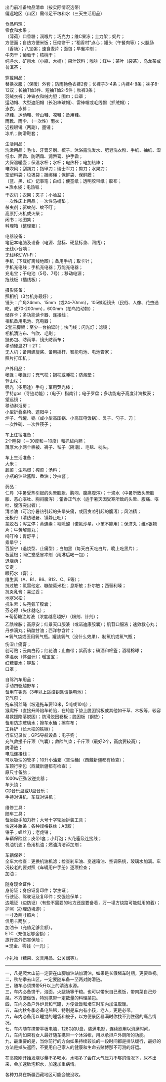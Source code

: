 出门前准备物品清单（按实际情况选带）  
偏远地区（山区）需带足干粮和水（三天生活用品）  

食品料理：  
零食和水果；  
（薄荷）口香糖；润喉片；巧克力；维C果冻；士力架；奶片；  
方便面；自热方便米饭；压缩饼干；“稻香村”点心；罐头（午餐肉等）；火腿肠（香肠）；八宝粥；速食麦片；面包；早餐冲剂；  
牛肉干；葡萄干；核桃干；  
纯净水，矿泉水（小瓶，大桶）；果汁饮料；咖啡；红牛；茶叶（袋茶），乌龙茶或普洱茶；  
 
穿戴用品：  
替换衣服；（保暖）外套；防雨艳色衣裤2套；长裤子3-4条；内裤4-8条；袜子8-12双；长袖T恤3件、短袖T恤2-5件；秋裤3条；  
羽绒衣裤；冲锋衣和绒内胆；围巾；口罩；  
运动帽、大型遮阳帽（长沿棒球帽）、雷锋帽或毛线帽（抓绒帽）；  
泳衣，泳裤；  
拖鞋、运动鞋、登山鞋、凉鞋；备用鞋。  
雨靴、雨伞、（一次性）雨衣；  
近视眼镜（两副），墨镜；  
冰爪；防滑鞋套；  

生活用品：  
洗漱用品：毛巾、牙膏牙刷、梳子、沐浴露洗发水、肥皂洗衣粉、手纸、抽纸、湿纸巾、面霜、防晒霜、润唇膏、护手霜；  
大保温暖壶；保温水杯；水杯；电热杯；电加热棒；  
电吹风；刮胡刀；指甲刀；瑞士军刀；剪刀；水果刀；  
空塑料袋；垃圾袋；捆绑绳；保鲜袋、保鲜膜；  
（蓝、黑、红）记事笔；白纸；便签纸；透明胶带纸；胶布；  
⏩热水袋；电热毯；  
干衣机；衣架；夹子；小脸盆；  
一次性床上用品；一次性马桶垫；  
杀虫剂；驱蚊剂、蚊不叮；  
高原打火机或火柴；  
闲书；地图集；  
料理箱（整理箱）；  

电器设备：  
笔记本电脑及设备（电源、鼠标、硬鼠标垫、网线）；  
无线小音响；  
无线移动Wi-Fi；  
手机（下载好离线地图）；备用手机；取卡针；  
手机充电线；手机充电器；万能充电器；  
充电宝；干电池（5号、7号）；移动电源；  
拖线板（插线板）；  

摄影装备：  
照相机（3台机身最好）；  
镜头：广角24mm、15mm（或24-70mm），105微距镜头（民俗、人像、花虫通吃，或70-200mm），600mm（拍鸟拍动物）；  
储存卡；多功能读卡器、连接线；  
相机备用电池、充电器；  
2套三脚架：至少一台拍延时；快门线；闪光灯；滤镜；  
相机清洁布、气吹、毛刷；  
摄影包、防雨罩、镜头防雨布；  
移动硬盘2T＋2T；  
无人机；备用螺旋桨、备用摇杆、智能电池、电池管家；  
照片打印机；  

户外用品：  
帐篷；帐篷灯；充气枕；抱枕或睡枕；防潮垫；  
登山杖；  
强光（多用途）手电；军用荧光棒；  
手持gps（寻迹功能）；（电子）指南针；电子罗盘；多功能电子高度计海拔表；  
望远镜；  
移动淋浴房；  
小型折叠桌椅、遮阳伞；  
炉子、气罐、锅（或小型高压锅、小高压电饭锅）、叉子、勺子、刀；  
一次性碗、一次性筷子；  

车上住宿准备：  
2个睡袋（－30度和－10度）和抓绒内胆；  
薄厚大小两个棉被、褥子、毡子（隔潮）、毛毯、枕头。  

车上生活准备：  
大米；  
蔬菜；生鸡蛋；榨菜；汤料；  
小瓶的油盐酱醋、香油；沙拉酱；  

药品：  
仁丹（中暑受热引起的头晕脑胀、胸闷、腹痛腹泻）；十滴水（中暑所致头晕脑胀、恶心呕吐、胸闷腹泻）；藿香正气水（适于暑天因受寒所致的头晕、腹痛、呕吐、腹泻突出者）；  
清凉油（可治疗暑热引起的头晕头痛，或因贪凉引起的腹泻）；风油精；  
无极丹（清热祛暑、镇静止吐）；  
蒙脱石；泻立停；黄连素；氟哌酸（诺氟沙星，小孩不能用）；保济丸；维c银翘片；牛黄解毒丸；  
吗叮呤；胃舒平；  
乘晕宁；   
百服宁（退烧型、止痛型）；白加黑（每天白天吃白片，晚上吃黑片）；  
板蓝根；同仁堂感冒冲剂（雨淋后喝一包）；  
退烧药；  
安定；  
眼药水（膏）；  
维生素（A、B1、B6、B12、C、E等）；  
抗过敏：氯雷他定、糠酸莫米松；息斯敏；扑尔敏；西替利嗪；  
抗炎乳膏：喜辽妥；  
地塞米松；  
抗生素；头孢氨苄胶囊；  
芬必得（头疼就吃）；  
⏩葡萄糖注射液（浓度越高越好）（粉剂、针剂）；  
乙酰唑胺；高原安；红景天口服液（或诺迪康胶囊）；肌苷口服液；速效救心丸；丹参滴丸；硝酸甘油；西洋参含片；  
⏩氧气袋或医用氧气瓶。罐装氧气（没什么效果）、制氧机或氧气瓶；  
伤湿止痛膏；  
创可贴；云南白药；红花油；止血带；紫药水；碘酒和棉签；酒精棉球；  
体温表（体温计）；暖宝宝；  
红糖姜水；钾盐；  
口罩；  

自驾汽车用品：  
手动四驱越野车；  
备用车钥匙（3年以上遥控钥匙请换电池）；  
充气泵；  
拖车钢丝绳（坡道拖车要10米，5吨或10吨）；  
猴爬杆（直接升降陷车轮胎，在轮胎下垫上脱困钢板或其他如干草、木板等，较容易救援陷落脱困）；防滑脱困卷板；脱困板（钢垫）；  
备用防冻玻璃水；擦车水桶；擦车布；  
工兵铲（长木把的铁锹）；  
行车记录仪；GPS导航设备；电子狗；  
充气救援千斤顶（气囊）；救险气垫；千斤顶（最好2个，高度要较高）；  
防滑链；  
电瓶连接线；  
可以吸油的管子；10升小油箱（空油桶)（西藏新疆都有检查）；  
车顶行李包（西藏新疆都有检查）；  
原尺寸备胎；  
1000w正弦波逆变器；  
车头锁；  
CD音乐盘或U盘音乐；  
手持对讲机、车载对讲机；  

维修工具：  
随车工具；  
备胎扳手加力杆；大号十字轮胎拆装工具；  
快速补胎条；各种规格铁丝；AB胶；  
钳子；螺丝刀；老虎钳；  
车辆保险丝；皮带1套；小灯泡；火花塞及连接线；  
机油机滤；备用机油；燃油清洁添加剂；  

车辆保养：  
全车大检查：更换机油机滤；检查刹车油、变速箱油、空调系统，玻璃水加满。车况较老的要对照《车辆用户手册》逐项检查；  
加油；  

随身现金证件：  
身份证；身份证复印件；学生证；  
行驶证、驾驶证及复印件；交强险保单；  
边境证（边防证）（有些不需要的地方还是要备着，万一塌方绕路可能就用的着）；护照（办理边境游）；  
一寸及两寸照片；  
信用卡两张；  
加油卡（充值足够金额）。  
ETC（充值足够金额）；  
旅行意外伤害保险；  
⏩现金、零钱（一元）；  

小礼物（糖果、文具用品、公关烟等）。  

-------------------------------  
一，凡是爬大山前一定要在山脚加油站加满油，如果是长假堵车时期，更要重视。  
二，秋冬季去山区，一定要随车备一至两对防滑链。  
三，随车必须携带5升以上的清洁水源。  
三，车内必备饼干，泡面，火腿肠等干粮。也可以带米自己煮饭，带肉菜自己炒菜。不方便做饭，特别携带一定数量的料理菜包。  
四，车内必备户外炉具和气罐，方便做饭和堵车时车内加温取暖。  
五，车内秋冬季必备电热毯，特别是车内有小孩，老人，更是必带。  
六，车内必备用以睡觉的睡袋和被子，以方便景区暴满时你找不到住宿的痛苦情况。  
七，车内随车携带平板电脑，128G的U盘，装满电影，连续剧用以消磨时间。  
八，车内如果有女人最好随车携带一个沐浴帐，用以承担户外厕所的功能。  
九，最重要的是，当你前行的方向如果持续较长的一段时间都是排队缓行，最好的方法是掉头返回，不要用自己家人的健康和生命去赌博那不可测的好运。  

在高原刚开始发烧尽量不多喝水，水喝多了会在大气压力不够的情况下，尿不出来，会加速肺泡积水，加速加重病情。  

各种刀具在新疆西藏地区可能会被没收。  